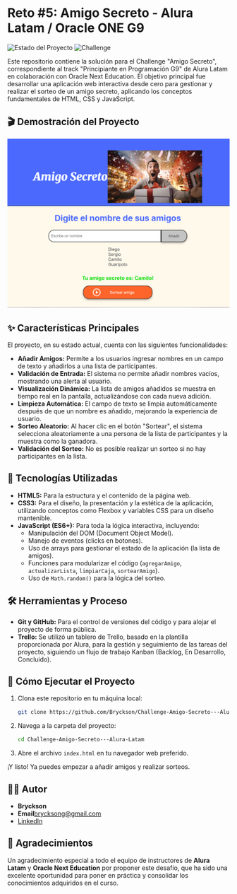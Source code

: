 # Reto #5: Amigo Secreto - Alura Latam / Oracle ONE G9

![Estado del Proyecto](https://img.shields.io/badge/Estado-Finalizado%20(Fase%202)-brightgreen)
![Challenge](https://img.shields.io/badge/Challenge-Alura%20Latam%20%2F%20ONE-blue)

Este repositorio contiene la solución para el Challenge "Amigo Secreto", correspondiente al track "Principiante en Programación G9" de Alura Latam en colaboración con Oracle Next Education. El objetivo principal fue desarrollar una aplicación web interactiva desde cero para gestionar y realizar el sorteo de un amigo secreto, aplicando los conceptos fundamentales de HTML, CSS y JavaScript.

## 🎬 Demostración del Proyecto

![Demostración del Proyecto](./assets/funciona.png)

## ✨ Características Principales

El proyecto, en su estado actual, cuenta con las siguientes funcionalidades:

-   **Añadir Amigos:** Permite a los usuarios ingresar nombres en un campo de texto y añadirlos a una lista de participantes.
-   **Validación de Entrada:** El sistema no permite añadir nombres vacíos, mostrando una alerta al usuario.
-   **Visualización Dinámica:** La lista de amigos añadidos se muestra en tiempo real en la pantalla, actualizándose con cada nueva adición.
-   **Limpieza Automática:** El campo de texto se limpia automáticamente después de que un nombre es añadido, mejorando la experiencia de usuario.
-   **Sorteo Aleatorio:** Al hacer clic en el botón "Sortear", el sistema selecciona aleatoriamente a una persona de la lista de participantes y la muestra como la ganadora.
-   **Validación del Sorteo:** No es posible realizar un sorteo si no hay participantes en la lista.

## 🚀 Tecnologías Utilizadas

-   **HTML5:** Para la estructura y el contenido de la página web.
-   **CSS3:** Para el diseño, la presentación y la estética de la aplicación, utilizando conceptos como Flexbox y variables CSS para un diseño mantenible.
-   **JavaScript (ES6+):** Para toda la lógica interactiva, incluyendo:
    -   Manipulación del DOM (Document Object Model).
    -   Manejo de eventos (clicks en botones).
    -   Uso de arrays para gestionar el estado de la aplicación (la lista de amigos).
    -   Funciones para modularizar el código (`agregarAmigo`, `actualizarLista`, `limpiarCaja`, `sortearAmigo`).
    -   Uso de `Math.random()` para la lógica del sorteo.

## 🛠️ Herramientas y Proceso

-   **Git y GitHub:** Para el control de versiones del código y para alojar el proyecto de forma pública.
-   **Trello:** Se utilizó un tablero de Trello, basado en la plantilla proporcionada por Alura, para la gestión y seguimiento de las tareas del proyecto, siguiendo un flujo de trabajo Kanban (Backlog, En Desarrollo, Concluido).

## 🏁 Cómo Ejecutar el Proyecto

1.  Clona este repositorio en tu máquina local:
    ```bash
    git clone https://github.com/Bryckson/Challenge-Amigo-Secreto---Alura-Latam.git
    ```
2.  Navega a la carpeta del proyecto:
    ```bash
    cd Challenge-Amigo-Secreto---Alura-Latam
    ```
3.  Abre el archivo `index.html` en tu navegador web preferido.

¡Y listo! Ya puedes empezar a añadir amigos y realizar sorteos.

## 👨‍💻 Autor

-   **Bryckson**
-   **Email**brycksong@gmail.com  
-   [LinkedIn](https://www.linkedin.com/in/bryckson-gutierrez)

## 🙏 Agradecimientos

Un agradecimiento especial a todo el equipo de instructores de **Alura Latam** y **Oracle Next Education** por proponer este desafío, que ha sido una excelente oportunidad para poner en práctica y consolidar los conocimientos adquiridos en el curso.
